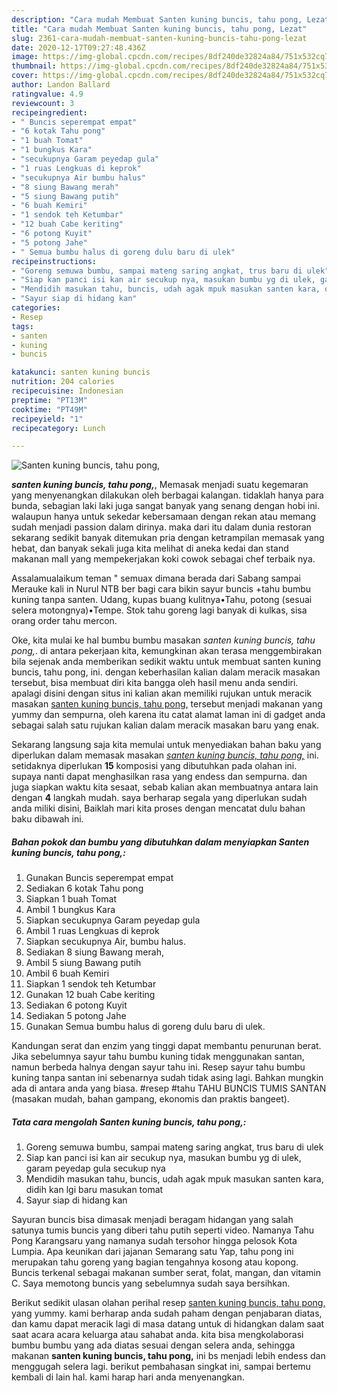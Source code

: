 ```yaml
---
description: "Cara mudah Membuat Santen kuning buncis, tahu pong, Lezat"
title: "Cara mudah Membuat Santen kuning buncis, tahu pong, Lezat"
slug: 2361-cara-mudah-membuat-santen-kuning-buncis-tahu-pong-lezat
date: 2020-12-17T09:27:48.436Z
image: https://img-global.cpcdn.com/recipes/8df240de32824a84/751x532cq70/santen-kuning-buncis-tahu-pong-foto-resep-utama.jpg
thumbnail: https://img-global.cpcdn.com/recipes/8df240de32824a84/751x532cq70/santen-kuning-buncis-tahu-pong-foto-resep-utama.jpg
cover: https://img-global.cpcdn.com/recipes/8df240de32824a84/751x532cq70/santen-kuning-buncis-tahu-pong-foto-resep-utama.jpg
author: Landon Ballard
ratingvalue: 4.9
reviewcount: 3
recipeingredient:
- " Buncis seperempat empat"
- "6 kotak Tahu pong"
- "1 buah Tomat"
- "1 bungkus Kara"
- "secukupnya Garam peyedap gula"
- "1 ruas Lengkuas di keprok"
- "secukupnya Air bumbu halus"
- "8 siung Bawang merah"
- "5 siung Bawang putih"
- "6 buah Kemiri"
- "1 sendok teh Ketumbar"
- "12 buah Cabe keriting"
- "6 potong Kuyit"
- "5 potong Jahe"
- " Semua bumbu halus di goreng dulu baru di ulek"
recipeinstructions:
- "Goreng semuwa bumbu, sampai mateng saring angkat, trus baru di ulek"
- "Siap kan panci isi kan air secukup nya, masukan bumbu yg di ulek, garam peyedap gula secukup nya"
- "Mendidih masukan tahu, buncis, udah agak mpuk masukan santen kara, didih kan lgi baru masukan tomat"
- "Sayur siap di hidang kan"
categories:
- Resep
tags:
- santen
- kuning
- buncis

katakunci: santen kuning buncis 
nutrition: 204 calories
recipecuisine: Indonesian
preptime: "PT13M"
cooktime: "PT49M"
recipeyield: "1"
recipecategory: Lunch

---
```



![Santen kuning buncis, tahu pong,](https://img-global.cpcdn.com/recipes/8df240de32824a84/751x532cq70/santen-kuning-buncis-tahu-pong-foto-resep-utama.jpg)

<b><i>santen kuning buncis, tahu pong,</i></b>, Memasak menjadi suatu kegemaran yang menyenangkan dilakukan oleh berbagai kalangan. tidaklah hanya para bunda, sebagian laki laki juga sangat banyak yang senang dengan hobi ini. walaupun hanya untuk sekedar kebersamaan dengan rekan atau memang sudah menjadi passion dalam dirinya. maka dari itu dalam dunia restoran sekarang sedikit banyak ditemukan pria dengan ketrampilan memasak yang hebat, dan banyak sekali juga kita melihat di aneka kedai dan stand makanan mall yang mempekerjakan koki cowok sebagai chef terbaik nya.

Assalamualaikum teman &#34; semuax dimana berada dari Sabang sampai Merauke kali in Nurul NTB ber bagi cara bikin sayur buncis +tahu bumbu kuning tanpa santen. Udang, kupas buang kulitnya•Tahu, potong (sesuai selera motongnya)•Tempe. Stok tahu goreng lagi banyak di kulkas, sisa orang order tahu mercon.

Oke, kita mulai ke hal bumbu bumbu masakan <i>santen kuning buncis, tahu pong,</i>. di antara pekerjaan kita, kemungkinan akan terasa menggembirakan bila sejenak anda memberikan sedikit waktu untuk membuat santen kuning buncis, tahu pong, ini. dengan keberhasilan kalian dalam meracik masakan tersebut, bisa membuat diri kita bangga oleh hasil menu anda sendiri. apalagi disini dengan situs ini kalian akan memiliki rujukan untuk meracik masakan <u>santen kuning buncis, tahu pong,</u> tersebut menjadi makanan yang yummy dan sempurna, oleh karena itu catat alamat laman ini di gadget anda sebagai salah satu rujukan kalian dalam meracik masakan baru yang enak.


Sekarang langsung saja kita memulai untuk menyediakan bahan baku yang diperlukan dalam memasak masakan <u><i>santen kuning buncis, tahu pong,</i></u> ini. setidaknya diperlukan <b>15</b> komposisi yang dibutuhkan pada olahan ini. supaya nanti dapat menghasilkan rasa yang endess dan sempurna. dan juga siapkan waktu kita sesaat, sebab kalian akan membuatnya antara lain dengan <b>4</b> langkah mudah. saya berharap segala yang diperlukan sudah anda miliki disini, Baiklah mari kita proses dengan mencatat dulu bahan baku dibawah ini.

<!--inarticleads1-->

##### Bahan pokok dan bumbu yang dibutuhkan dalam menyiapkan Santen kuning buncis, tahu pong,:

1. Gunakan  Buncis seperempat empat
1. Sediakan 6 kotak Tahu pong
1. Siapkan 1 buah Tomat
1. Ambil 1 bungkus Kara
1. Siapkan secukupnya Garam peyedap gula
1. Ambil 1 ruas Lengkuas di keprok
1. Siapkan secukupnya Air, bumbu halus.
1. Sediakan 8 siung Bawang merah,
1. Ambil 5 siung Bawang putih
1. Ambil 6 buah Kemiri
1. Siapkan 1 sendok teh Ketumbar
1. Gunakan 12 buah Cabe keriting
1. Sediakan 6 potong Kuyit
1. Sediakan 5 potong Jahe
1. Gunakan  Semua bumbu halus di goreng dulu baru di ulek.


Kandungan serat dan enzim yang tinggi dapat membantu penurunan berat. Jika sebelumnya sayur tahu bumbu kuning tidak menggunakan santan, namun berbeda halnya dengan sayur tahu ini. Resep sayur tahu bumbu kuning tanpa santan ini sebenarnya sudah tidak asing lagi. Bahkan mungkin ada di antara anda yang biasa. #resep #tahu TAHU BUNCIS TUMIS SANTAN (masakan mudah, bahan gampang, ekonomis dan praktis bangeet). 

<!--inarticleads2-->

##### Tata cara mengolah Santen kuning buncis, tahu pong,:

1. Goreng semuwa bumbu, sampai mateng saring angkat, trus baru di ulek
1. Siap kan panci isi kan air secukup nya, masukan bumbu yg di ulek, garam peyedap gula secukup nya
1. Mendidih masukan tahu, buncis, udah agak mpuk masukan santen kara, didih kan lgi baru masukan tomat
1. Sayur siap di hidang kan


Sayuran buncis bisa dimasak menjadi beragam hidangan yang salah satunya tumis buncis yang diberi tahu putih seperti video. Namanya Tahu Pong Karangsaru yang namanya sudah tersohor hingga pelosok Kota Lumpia. Apa keunikan dari jajanan Semarang satu Yap, tahu pong ini merupakan tahu goreng yang bagian tengahnya kosong atau kopong. Buncis terkenal sebagai makanan sumber serat, folat, mangan, dan vitamin C. Saya memotong buncis yang sebelumnya sudah saya bersihkan. 

Berikut sedikit ulasan olahan perihal resep <u>santen kuning buncis, tahu pong,</u> yang yummy. kami berharap anda sudah paham dengan penjabaran diatas, dan kamu dapat meracik lagi di masa datang untuk di hidangkan dalam saat saat acara acara keluarga atau sahabat anda. kita bisa mengkolaborasi bumbu bumbu yang ada diatas sesuai dengan selera anda, sehingga makanan <b>santen kuning buncis, tahu pong,</b> ini bs menjadi lebih endess dan menggugah selera lagi. berikut pembahasan singkat ini, sampai bertemu kembali di lain hal. kami harap hari anda menyenangkan.
